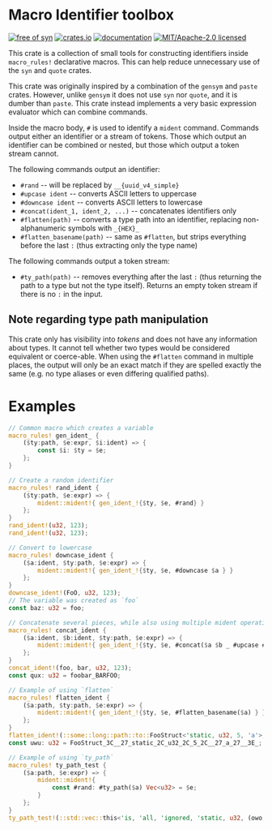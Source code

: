 # Macro Identifier toolbox

[![free of syn](https://img.shields.io/badge/free%20of-syn-hotpink)](https://github.com/fasterthanlime/free-of-syn)
[![crates.io](https://img.shields.io/crates/v/mident.svg)](https://crates.io/crates/mident)
[![documentation](https://docs.rs/mident/badge.svg)](https://docs.rs/mident)
[![MIT/Apache-2.0 licensed](https://img.shields.io/crates/l/mident.svg)](./LICENSE)

This crate is a collection of small tools for constructing identifiers inside `macro_rules!`
declarative macros. This can help reduce unnecessary use of the `syn` and `quote` crates.

This crate was originally inspired by a combination of the `gensym` and `paste` crates.
However, unlike `gensym` it does not use `syn` nor `quote`, and it is dumber than `paste`.
This crate instead implements a very basic expression evaluator which can combine commands.

Inside the macro body, `#` is used to identify a `mident` command. Commands output
either an identifier or a stream of tokens. Those which output an identifier can be combined
or nested, but those which output a token stream cannot.

The following commands output an identifier:
* `#rand` -- will be replaced by `__{uuid_v4_simple}`
* `#upcase ident` -- converts ASCII letters to uppercase
* `#downcase ident` -- converts ASCII letters to lowercase
* `#concat(ident_1, ident_2, ...)` -- concatenates identifiers only
* `#flatten(path)` -- converts a type path into an identifier, replacing non-alphanumeric symbols with `_{HEX}_`
* `#flatten_basename(path)` -- same as `#flatten`, but strips everything before the last `:` (thus extracting only the type name)

The following commands output a token stream:
* `#ty_path(path)` -- removes everything after the last `:` (thus returning the path to a type but not the type itself).
  Returns an empty token stream if there is no `:` in the input.

## Note regarding type path manipulation

This crate only has visibility into _tokens_ and does not have any information about types.
It cannot tell whether two types would be considered equivalent or coerce-able.
When using the `#flatten` command in multiple places, the output will only be an exact match
if they are spelled exactly the same (e.g. no type aliases or even differing qualified paths).

# Examples
```rust
// Common macro which creates a variable
macro_rules! gen_ident_ {
    ($ty:path, $e:expr, $i:ident) => {
        const $i: $ty = $e;
    };
}

// Create a random identifier
macro_rules! rand_ident {
    ($ty:path, $e:expr) => {
        mident::mident!{ gen_ident_!{$ty, $e, #rand} }
    };
}
rand_ident!(u32, 123);
rand_ident!(u32, 123);

// Convert to lowercase
macro_rules! downcase_ident {
    ($a:ident, $ty:path, $e:expr) => {
        mident::mident!{ gen_ident_!{$ty, $e, #downcase $a } }
    };
}
downcase_ident!(FoO, u32, 123);
// The variable was created as `foo`
const baz: u32 = foo;

// Concatenate several pieces, while also using multiple mident operations
macro_rules! concat_ident {
    ($a:ident, $b:ident, $ty:path, $e:expr) => {
        mident::mident!{ gen_ident_!{$ty, $e, #concat($a $b _ #upcase #concat($b $a)) } }
    };
}
concat_ident!(foo, bar, u32, 123);
const qux: u32 = foobar_BARFOO;

// Example of using `flatten`
macro_rules! flatten_ident {
    ($a:path, $ty:path, $e:expr) => {
        mident::mident!{ gen_ident_!{$ty, $e, #flatten_basename($a) } }
    };
}
flatten_ident!(::some::long::path::to::FooStruct<'static, u32, 5, 'a'>, u32, 123);
const uwu: u32 = FooStruct_3C__27_static_2C_u32_2C_5_2C__27_a_27__3E_;

// Example of using `ty_path`
macro_rules! ty_path_test {
    ($a:path, $e:expr) => {
        mident::mident!{
            const #rand: #ty_path($a) Vec<u32> = $e;
        }
    };
}
ty_path_test!(::std::vec::this<'is, 'all, 'ignored, 'static, u32, (owo, uwu)>, Vec::new());
```

